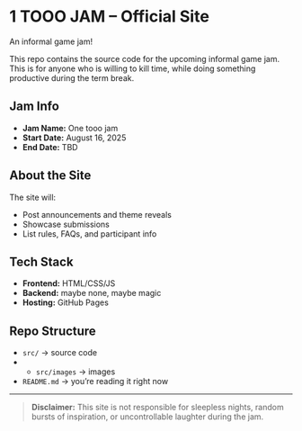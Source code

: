 # 1 TOOO JAM – Official Site 

An informal game jam! </br>

This repo contains the source code for the upcoming informal game jam.
This is for anyone who is willing to kill time, while doing something productive during the term break.

## Jam Info
- **Jam Name:** One tooo jam
- **Start Date:** August 16, 2025
- **End Date:** TBD 

## About the Site
The site will:
- Post announcements and theme reveals
- Showcase submissions
- List rules, FAQs, and participant info

## Tech Stack
- **Frontend:** HTML/CSS/JS
- **Backend:** maybe none, maybe magic
- **Hosting:** GitHub Pages

## Repo Structure
- `src/` → source code
- - `src/images` → images
- `README.md` → you’re reading it right now

---

> **Disclaimer:** This site is not responsible for sleepless nights, random bursts of inspiration, or uncontrollable laughter during the jam.

